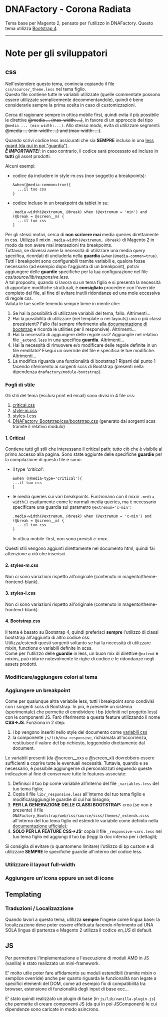# DNAFactory - Corona Radiata
Tema base per Magento 2, pensato per l'utilizzo in DNAFactory.
Questo tema utilizza [Bootstrap 4](https://getbootstrap.com/docs/4.5/).
___

# Note per gli sviluppatori

## css
Nell'estendere questo tema, comincia copiando il file `css/source/_theme.less` nel tema figlio.  
Questo file contiene tutte le variabili utilizzate (quelle commentate possono essere utilizzate semplicemente decommentandole), quindi è bene considerarle sempre la prima scelta in caso di customizzazioni.

Cerca di ragionare sempre in ottica mobile first, quindi evita il più possibile le direttive ~~@media ... (max-width: ...)~~, in favore di un approccio del tipo `@media ... (min-width:...)`.
Allo stesso modo, evita di utilizzare segmenti: ~~@media ... (min-width: ...) and (max-width: ...)~~.

Quando scrivi codice less assicurati che sia **SEMPRE** incluso in una [less guard (da qui in poi "guardia")](http://lesscss.org/features/#mixins-feature-mixin-guards-feature).  
***È IMPORTANTE!***: in caso contrario, il codice sarà processato ed incluso in **tutti** gli asset prodotti.

Alcuni esempi:
* codice da includere in style-m.css (non soggetto a breakpoints):  
  ```less
  &when(@media-common=true){
    ...il tuo css
  }
  ```
* codice incluso in un breakpoint da tablet in su:  
  ```less
  .media-width(@extremum, @break) when (@extremum = 'min') and (@break = @screen__m) {
    ...il tuo css
  }
  ```
Per gli stessi motivi, cerca di **non scrivere mai** media queries direttamente in css. Utilizza il mixin `.media-width(@extremum, @break)` di Magento 2 in modo da non avere mai intersezioni tra breakpoints.  
Tuttavia, se dovessi avere la necessità di utilizzare una media query specifica, ricordati di uncluderla nella **guardia** `&when(@media-common=true)`.  
Tutti i breakpoint sono configurabili tramite variabili e, qualora fosse necessario (ad esempio dopo l'aggiunta di un breakpoint), potrai aggiungere delle **guardie** specifiche per la tua configurazione nel file _css/source/lib/responsive.less_.  
A tal proposito, quando si lavora su un tema figlio e si presenta la necessità di apportare modifiche strutturali, è **consigliato** procedere con l'override completo del file, al fine di evitare inutili ridondanze ed una mole eccessiva di regole css.  
Valuta le tue scelte tenendo sempre bene in mente che:
1. Se hai la possibilità di utilizzare variabili del tema, fallo. Altrimenti...
2. Hai la possibilità di utilizzare (nei template o nei layouts) una o più classi preesistenti? Fallo (fai sempre riferimento alla [documentazione di bootstrap](https://getbootstrap.com/docs/4.5/) e ricorda le utilities per il responsive). Altrimenti...
3. Hai la necessità di aggiungere delle regole css? Aggiungile nel relativo file `_extend.less` in una specifica **guardia**. Altrimenti...
4. Hai la necessità di rimuovere e/o modificare delle regole definite in un file ereditato? Esegui un override del file e specifica le tue modifiche. Altrimenti...
5. La modifica riguarda una funzionalità di bootstrap? Riparti dal punto 1 facendo riferimento ai sorgenti scss di Bootstrap (presenti nella dipendenza `dnafactory/module-bootstrap`).

### Fogli di stile

Gli stili del tema (esclusi print ed email) sono divisi in 4 file css:
1. [critical.css](#1-critical)
2. [style-m.css](#2-style-mcss)
3. [styles-l.css](#3-styles-lcss)
4. [DNAFactory_Bootstrap/css/bootstrap.css](#4-bootstrapcss) (generato dai sorgenti scss tramite il relativo modulo)

#### 1. Critical
Contiene tutti gli stili che interessano il critical path: tutto ciò che è visibile al primo accesso alla pagina.
Sono state aggiunte delle specifiche **guardie** per la compilazione di questo file e sono:
* il type _'critical'_:  
  ```less
  &when (@media-type='critical'){
  ...il tuo css
  }
  ```
* le media queries sui vari breakpoints. Funzionano con il mixin `.media-width()` esattamente come le normali media queries, ma è necessario specificare una guardia sul parametro `@extremum='c-min'`:  
  ```less
  .media-width(@extremum, @break) when (@extremum = 'c-min') and (@break = @screen__m) {
    ...il tuo css
  }
  ```
  In ottica mobile-first, non sono previsti _c-max_.

Questi stili vengono aggiunti direttamente nel documento html, quindi fai attenzione a ciò che inserisci.
#### 2. styles-m.css
Non ci sono variazioni rispetto all'originale (contenuto in magento/theme-frontend-blank).
#### 3. styles-l.css
Non ci sono variazioni rispetto all'originale (contenuto in magento/theme-frontend-blank).
#### 4. Bootstrap.css
Il tema è basato su Bootstrap 4, quindi preferisci **sempre** l'utilizzo di classi bootstrap all'aggiunta di altro codice css.  
Utilizza/estendi questi sorgenti soltanto se hai la necessità di utilizzare mixin, functions o variabili definite in scss.  
Come per l'utilizzo delle **guardie** in less, un buon mix di direttive `@extend` e mixins, può ridurre notevolmente le righe di codice e le ridondanze negli assets prodotti.

### Modificare/aggiungere colori al tema

### Aggiungere un breakpoint
Come per qualunque altra variabile less, tutti i breakpoint sono condivisi con i sorgenti scss di Bootstrap.
In più, è presente un sistema (sperimentale) che permette di condividere i bp (definiti nel progetto less) con le componenti JS.
Farò riferimento a questa feature utilizzando il nome __CSS->JS__. Funziona in 2 step:
1. i bp vengono inseriti nello style del documento come [variabili css](https://www.w3.org/TR/css-variables-1/)
2. la componente `js/lib/dna-responsive`, richiamata all'occorrenza, restituisce il valore del bp richiesto, leggendolo direttamente dal document.


Le variabili presenti (da @screen__xxs a @screen_xl) dovrebbero essere sufficienti a coprire tutte le eventuali necessità.
Tuttavia, quando e se necessario, è possibile aggiungerne di personalizzati seguendo queste indicazioni al fine di conservare tutte le features associate:
1. Definisci il tuo bp come variabile all'interno del file `_variables.less` del tuo tema figlio;
2. Copia il file `lib/_responsive.less` all'interno del tuo tema figlio e modifica/aggiungi le guardie di cui hai bisogno;
3. __PER LA GENERAZIONE DELLE CLASSI BOOTSTRAP:__ crea (se non è presente) il file `DNAFactory_Bootstrap/web/css/source/scss/themes/_extends.scss` 
   all'interno del tuo tema figlio ed estendi le variabile come definito nella [documentazione ufficiale](https://getbootstrap.com/docs/4.5/layout/grid/#variables));
4. __SOLO PER LA FEATURE CSS->JS:__ copia il file `_responsive-vars.less` nel tuo tema figlio ed aggiungi il tuo bp (leggi la doc interna per i dettagli);

Si consiglia di evitare (o quantomeno limitare) l'utilizzo di bp custom e di utilizzare __SEMPRE__ le specifiche guardie all'interno del codice less.

### Utilizzare il layout full-width

### Aggiungere un'icona oppure un set di icone

## Templating

### Traduzioni / Localizazzione
Quando lavori a questo tema, utilizza **sempre** l'ingese come lingua base: la localizzazione deve poter essere effettuata facendo riferimento ad UNA SOLA lingua di partenza e Magento 2 utilizza il codice _en_US_ di default.



## JS
Per permettere l'implementazione e l'esecuzione di moduli AMD in JS (vanilla) è stato realizzato un mini-framework.

E' molto utile poter fare affidamento su moduli estendibili (tramite mixin o semplice override) anche per 
quanto riguarda le funzionalità non legate a specifici elementi del DOM, come ad esempio fix di compatibilità tra
browser, estensione di funzionalità degli input di base ecc...

E' stato quindi realizzato un plugin di base (in `js/lib/vanilla-plugin.js`) che permette di creare componenti JS
(da qui in poi JSComponent) le cui dipendenze sono caricate in modo asincrono.
